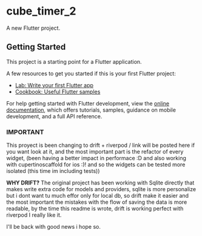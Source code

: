 # cube_timer_2

A new Flutter project.

## Getting Started

This project is a starting point for a Flutter application.

A few resources to get you started if this is your first Flutter project:

- [Lab: Write your first Flutter app](https://docs.flutter.dev/get-started/codelab)
- [Cookbook: Useful Flutter samples](https://docs.flutter.dev/cookbook)

For help getting started with Flutter development, view the
[online documentation](https://docs.flutter.dev/), which offers tutorials,
samples, guidance on mobile development, and a full API reference.

### IMPORTANT
This proyect is been changing to drift + riverpod / link will be posted here if you want look at it, and the most important part is the refactor of every widget, (been having a better impact in performace :D and also working with cupertinoscaffold for ios :)! and so the widgets can be tested more isolated (this time im including tests))

**WHY DRIFT?** The original project has been working with Sqlite directly that makes write extra code for models and providers, sqlite is more personalize but i dont want tu much effor only for local db, so drift make it easier and the most important the mistakes with the flow of saving the data is more readable, by the time this readme is wrote, drift is working perfect with riverpod I really like it. 

I'll be back with good news i hope so.
